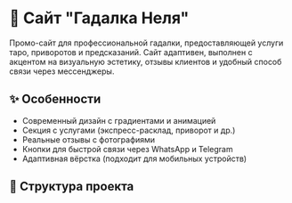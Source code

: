 # 🔮 Сайт "Гадалка Неля"

Промо-сайт для профессиональной гадалки, предоставляющей услуги таро, приворотов и предсказаний. Сайт адаптивен, выполнен с акцентом на визуальную эстетику, отзывы клиентов и удобный способ связи через мессенджеры.

## ✨ Особенности

- Современный дизайн с градиентами и анимацией
- Секция с услугами (экспресс-расклад, приворот и др.)
- Реальные отзывы с фотографиями
- Кнопки для быстрой связи через WhatsApp и Telegram
- Адаптивная вёрстка (подходит для мобильных устройств)

## 📁 Структура проекта
